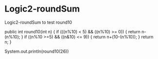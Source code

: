 # Logic2-roundSum
Logic2-roundSum to test round10

public int round10(int n) {
  if (((n%10) < 5) && ((n%10) >= 0))
  {
    return n-(n%10);
  }
  if ((n%10 >=5) && ((n&10) <= 9))
  {
    return n+(10-(n%10));
  }
  return n;
}

System.out.println(round10(26))
